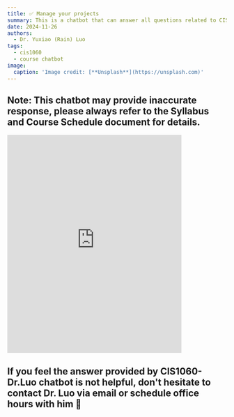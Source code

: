 ```yaml
---
title: ✅ Manage your projects
summary: This is a chatbot that can answer all questions related to CIS1060 taught by Dr. Yuxiao Luo.
date: 2024-11-26
authors:
  - Dr. Yuxiao (Rain) Luo
tags:
  - cis1060
  - course chatbot
image:
  caption: 'Image credit: [**Unsplash**](https://unsplash.com)'
---
```


## Note: This chatbot may provide inaccurate response, please always refer to the Syllabus and Course Schedule document for details. 

<!-- Chatbot HTML code -->
<div id="chatbot">
  <iframe
    src="https://copilotstudio.microsoft.com/environments/Default-0f1fb691-2393-48df-971c-93aa52a95600/bots/cre42_copilot_ciLg9/webchat?__version__=2"
    width="400"
    height="500"
    style="border: none;">
  </iframe>
</div>


## If you feel the answer provided by CIS1060-Dr.Luo chatbot is not helpful, don't hesitate to contact Dr. Luo via email or schedule office hours with him 🙌
